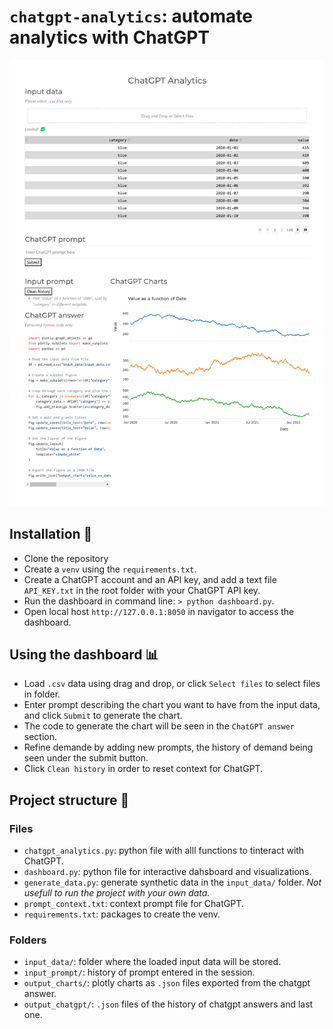 # `chatgpt-analytics`: automate analytics with ChatGPT 

![Screenshot](image.png "Screenshot")

## Installation 💾
- Clone the repository
- Create a `venv` using the `requirements.txt`.
- Create a ChatGPT account and an API key, and add a text file `API_KEY.txt` in the root folder with your ChatGPT API key.
- Run the dashboard in command line: `> python dashboard.py`. 
- Open local host `http://127.0.0.1:8050` in navigator to access the dashboard.

## Using the dashboard 📊
- Load `.csv` data using drag and drop, or click `Select files` to select files in folder.
- Enter prompt describing the chart you want to have from the input data, and click `Submit` to generate the chart.
- The code to generate the chart will be seen in the `ChatGPT answer` section.
- Refine demande by adding new prompts, the history of demand being seen under the submit button.
- Click `Clean history` in order to reset context for ChatGPT.

## Project structure 📂

### Files
- `chatgpt_analytics.py`: python file with alll functions to tinteract with ChatGPT.
- `dashboard.py`: python file for interactive dahsboard and visualizations.
- `generate_data.py`: generate synthetic data in the `input_data/` folder. _Not usefull to run the project with your own data._
- `prompt_context.txt`: context prompt file for ChatGPT.
- `requirements.txt`: packages to create the venv.

### Folders
- `input_data/`: folder where the loaded input data will be stored.
- `input_prompt/`: history of prompt entered in the session.
- `output_charts/`: plotly charts as `.json` files exported from the chatgpt answer.
- `output_chatgpt/`: `.json` files of the history of chatgpt answers and last one.